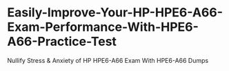 # Easily-Improve-Your-HP-HPE6-A66-Exam-Performance-With-HPE6-A66-Practice-Test
Nullify Stress &amp; Anxiety of HP HPE6-A66 Exam With HPE6-A66 Dumps
